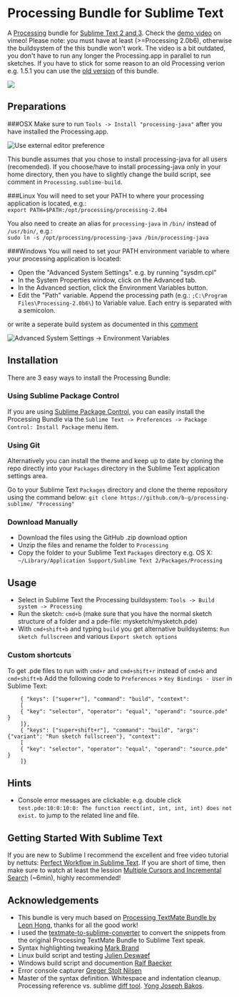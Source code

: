 # Processing Bundle for Sublime Text

A [Processing](http://processing.org/) bundle for [Sublime Text 2 and 3](http://www.sublimetext.com/). Check the [demo video](https://vimeo.com/45573600) on vimeo!
Please note: you must have at least (>=Processing 2.0b6), otherwise the buildsystem of the this bundle won't work. The video is a bit outdated, you don't have to run any longer the Processing.app in parallel to run sketches. If you have to stick for some reason to an old Processing verion e.g. 1.5.1 you can use the [old version](https://github.com/b-g/processing-sublime/tags) of this bundle.

[<img src="https://github.com/b-g/processing-sublime/raw/master/Images/overview.png">](https://vimeo.com/45573600)

## Preparations
###OSX
Make sure to run `Tools -> Install "processing-java"` after you have installed the Processing.app.

![Use external editor preference](https://github.com/b-g/processing-sublime/raw/master/Images/processing_preferences.gif "Use external editor preference")

This bundle assumes that you chose to install processing-java for all users (recomended). If you choose/have to install processing-java only in your home directory, then you have to slightly change the build script, see comment in `Processing.sublime-build`.

###Linux
You will need to set your PATH to where your processing application is located, e.g.:  
`export PATH=$PATH:/opt/processing/processing-2.0b4`

You also need to create an alias for `processing-java` in `/bin/` instead of `/usr/bin/`, e.g.:  
`sudo ln -s /opt/processing/processing-java /bin/processing-java`

###Windows
You will need to set your PATH environment variable to where your processing application is located:
- Open the "Advanced System Settings". e.g. by running "sysdm.cpl"
- In the System Properties window, click on the Advanced tab.
- In the Advanced section, click the Environment Variables button.
- Edit the "Path" variable. Append the processing path (e.g.: `;C:\Program Files\Processing-2.0b6\`) to Variable value.
  Each entry is separated with a semicolon.

or write a seperate build system as documented in this [comment](https://github.com/b-g/processing-sublime/issues/17#issuecomment-15585500)

![Advanced System Settings -> Environment Variables](https://github.com/b-g/processing-sublime/raw/master/Images/processing_path_windows.gif)

## Installation
There are 3 easy ways to install the Processing Bundle:

### Using Sublime Package Control
If you are using [Sublime Package Control](http://wbond.net/sublime_packages/package_control), you can easily install the Processing Bundle via the `Sublime Text -> Preferences -> Package Control: Install Package` menu item.

### Using Git
Alternatively you can install the theme and keep up to date by cloning the repo directly into your `Packages` directory in the Sublime Text application settings area.

Go to your Sublime Text `Packages` directory and clone the theme repository using the command below:
`git clone https://github.com/b-g/processing-sublime/ "Processing"`

### Download Manually
- Download the files using the GitHub .zip download option
- Unzip the files and rename the folder to `Processing`
- Copy the folder to your Sublime Text `Packages` directory e.g. OS X: `~/Library/Application Support/Sublime Text 2/Packages/Processing`

## Usage
- Select in Sublime Text the Processing buildsystem: `Tools -> Build system -> Processing`
- Run the sketch: `cmd+b` (make sure that you have the normal sketch structure of a folder and a pde-file: mysketch/mysketch.pde)
- With `cmd+shift+b` and typing `build` you get alternative buildsystems: `Run sketch fullscreen` and various `Export sketch options`

### Custom shortcuts
To get .pde files to run with `cmd+r` and `cmd+shift+r` instead of `cmd+b` and `cmd+shift+b` Add the following code to ```Preferences``` > ```Key Bindings - User``` in Sublime Text:

```
	{ "keys": ["super+r"], "command": "build", "context":
	[
	{ "key": "selector", "operator": "equal", "operand": "source.pde" }
	]},
	{ "keys": ["super+shift+r"], "command": "build", "args": {"variant": "Run sketch fullscreen"}, "context":
	[
	{ "key": "selector", "operator": "equal", "operand": "source.pde" }
	]}
```


## Hints
- Console error messages are clickable: e.g. double click `test.pde:10:0:10:0: The function reect(int, int, int, int) does not exist.` to jump to the related line and file.

## Getting Started With Sublime Text
If you are new to Sublime I recommend the excellent and free video tutorial by nettuts: [Perfect Workflow in Sublime Text](http://net.tutsplus.com/articles/news/perfect-workflow-in-sublime-text-free-course/). If you are short of time, then make sure to watch at least the lession [Multiple Cursors and Incremental Search]( https://tutsplus.com/lesson/multiple-cursors-and-incremental-search/) (~6min), highly recommended!

## Acknowledgements
- This bundle is very much based on [Processing TextMate Bundle by Leon Hong](http://www.onebitwonder.com/projects/processing/), thanks for all the good work!
- I used the [textmate-to-sublime-converter](https://github.com/srbs/textmate-to-sublime-converter) to convert the snippets from the original Processing TextMate Bundle to Sublime Text speak.
- Syntax highlighting tweaking [Mark Brand](https://github.com/ignism)
- Linux build script and testing [Julien Deswaef](http://xuv.be/)
- Windows build script and documention [Ralf Baecker](http://github.com/rlfbckr)
- Error console capturer [Greger Stolt Nilsen](http://gregerstoltnilsen.net/)
- Master of the syntax definition. Whitespace and indentation cleanup. Processing reference vs. sublime [diff tool](https://github.com/ybakos/processing-sublime-util). [Yong Joseph Bakos](http://yongbakos.com/).
